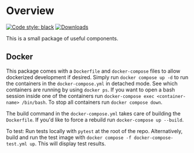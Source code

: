 # Overview

[![Code style: black](https://img.shields.io/badge/code%20style-black-000000.svg)](https://github.com/psf/black)
[![Downloads](https://static.pepy.tech/badge/osgood/month)](https://pepy.tech/project/osgood)

This is a small package of useful components.

## Docker

This package comes with a `Dockerfile` and `docker-compose` files to allow dockerized development if desired. Simply run `docker compose up -d` to run the containers in the `docker-compose.yml` in detached mode. See which containers are running by using `docker ps`. If you want to open a bash session inside one of the containers run `docker-compose exec <container-name> /bin/bash`. To stop all containers run `docker compose down`.

The build command in the `docker-compose.yml` takes care of building the `Dockerfile`. If you'd like to force a rebuild run `docker-compose up --build`.

To test:
Run tests locally with `pytest` at the root of the repo. Alternatively, build and run the test image with `docker compose -f docker-compose-test.yml up`. This will display test results.

